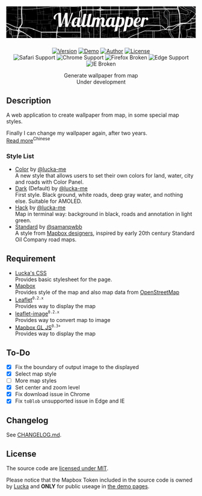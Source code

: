 <h1 align=center><img src="./Resource/Banner.png"></img></h1>

<p align=center>
  <a href="./CHANGELOG.md"><img alt="Version" src="https://img.shields.io/badge/version-0.4.1-brightgreen.svg"/></a>
  <a href="https://lucka.moe/Wallmapper"><img alt="Demo" src="https://img.shields.io/badge/demo-available-brightgreen.svg"/></a>
  <a href="https://lucka.moe"><img alt="Author" src="https://img.shields.io/badge/author-Lucka-2578B5.svg"/></a>
  <a href="./LICENSE"><img alt="License" src="https://img.shields.io/badge/license-MIT-A31F34.svg"/></a><br>
  <img alt="Safari Support" src="https://img.shields.io/badge/safari-support-brightgreen.svg"/>
  <img alt="Chrome Support" src="https://img.shields.io/badge/chrome-support-brightgreen.svg"/>
  <img alt="Firefox Broken" src="https://img.shields.io/badge/firefox-broken-red.svg"/>
  <img alt="Edge Support" src="https://img.shields.io/badge/edge-support-brightgreen.svg"/>
  <img alt="IE Broken" src="https://img.shields.io/badge/ie-broken-red.svg"/>

</p>

<p align=center>
Generate wallpaper from map<br/>
Under development<br/>
</p>

## Description
A web application to create wallpaper from map, in some special map styles.

Finally I can change my wallpaper again, after two years.  
[Read more](https://lucka.moe/2018/07/23/wallmapper/ "Wallmapper | Lucka")<sup>Chinese</sup>

### Style List
- [Color](https://api.mapbox.com/styles/v1/lucka-me/cjk2n7ybobuuk2smu9zwlugy9.html?fresh=true&title=true&access_token=pk.eyJ1IjoibHVja2EtbWUiLCJhIjoiY2poa2xyN3J4MGJ0bTM3bjV5bjdvNDh3ZSJ9.QztckHrHyEuKp5_pVXmpIw) by [@lucka-me](https://github.com/lucka-me)  
  A new style that allows users to set their own colors for land, water, city and roads with Color Panel.
- [Dark](https://api.mapbox.com/styles/v1/lucka-me/cjjvmr0mn5csl2rmx5cbgmb0y.html?fresh=true&title=true&access_token=pk.eyJ1IjoibHVja2EtbWUiLCJhIjoiY2poa2xyN3J4MGJ0bTM3bjV5bjdvNDh3ZSJ9.QztckHrHyEuKp5_pVXmpIw) (Default) by [@lucka-me](https://github.com/lucka-me)  
  First style. Black ground, white roads, deep gray water, and nothing else. Suitable for AMOLED.
- [Hack](https://api.mapbox.com/styles/v1/lucka-me/cjjzm06vz0cwl2rnnzgdgkf7j.html?fresh=true&title=true&access_token=pk.eyJ1IjoibHVja2EtbWUiLCJhIjoiY2poa2xyN3J4MGJ0bTM3bjV5bjdvNDh3ZSJ9.QztckHrHyEuKp5_pVXmpIw) by [@lucka-me](https://github.com/lucka-me)  
  Map in terminal way: background in black, roads and annotation in light green.
- [Standard](https://api.mapbox.com/styles/v1/lucka-me/cjk2hmfmi3soj2rqfgr140hqp.html?fresh=true&title=true&access_token=pk.eyJ1IjoibHVja2EtbWUiLCJhIjoiY2poa2xyN3J4MGJ0bTM3bjV5bjdvNDh3ZSJ9.QztckHrHyEuKp5_pVXmpIw) by [@samanpwbb](https://github.com/samanpwbb)  
  A style from [Mapbox designers](https://www.mapbox.com/designer-maps/), inspired by early 20th century Standard Oil Company road maps.

## Requirement
- [Lucka's CSS](https://github.com/lucka-me/toolkit/tree/master/Web/CSS)  
  Provides basic stylesheet for the page.
- [Mapbox](https://www.mapbox.com/)  
  Provides style of the map and also map data from [OpenStreetMap](https://www.openstreetmap.org/)
- [Leaflet](https://leafletjs.com/examples/quick-start/)<sup>`0.2.x`</sup>  
  Provides way to display the map
- [leaflet-image](https://github.com/mapbox/leaflet-image)<sup>`0.2.x`</sup>  
  Provides way to convert map to image
- [Mapbox GL JS](https://www.mapbox.com/help/how-web-apps-work/#mapbox-gl-js-1)<sup>`0.3+`</sup>  
  Provides way to display the map

## To-Do
- [x] Fix the boundary of output image to the displayed
- [x] Select map style
- [ ] More map styles
- [x] Set center and zoom level
- [x] Fix download issue in Chrome
- [x] Fix `toBlob` unsupported issue in Edge and IE

## Changelog
See [CHANGELOG.md](./CHANGELOG.md).

## License
The source code are [licensed under MIT](./LICENSE).

Please notice that the Mapbox Token included in the source code is owned by [Lucka](https://github.com/lucka-me) and **ONLY** for public useage in [the demo pages](http://lucka.moe/Wallmapper/).
